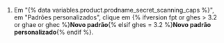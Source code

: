 1. Em "{% data variables.product.prodname_secret_scanning_caps %}", em "Padrões personalizados", clique em {% ifversion fpt or ghes > 3.2 or ghae or ghec %}**Novo padrão**{% elsif ghes = 3.2 %}**Novo padrão personalizado**{% endif %}.
